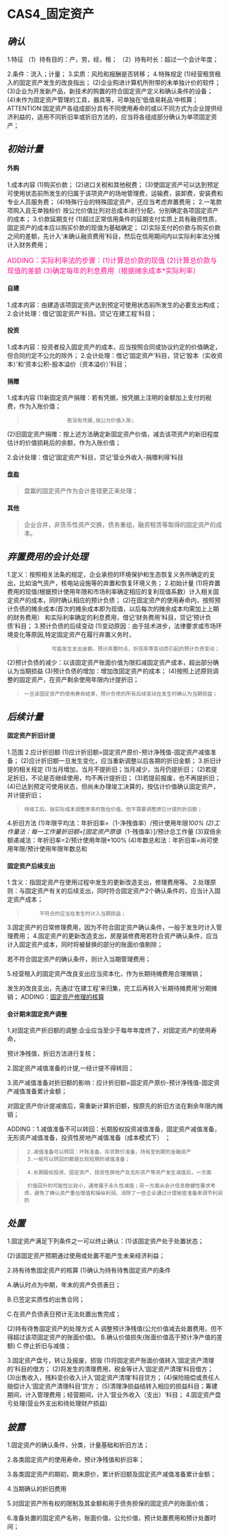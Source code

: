 # CAS4_固定资产
## *确认*
1.特征
  （1）持有目的：产，劳，经，租；
  （2）持有时长：超过一个会计年度；

2.条件：流入；计量；
3.实质：风险和报酬是否转移；
4.特殊规定
   (1)经营租赁租入的固定资产发生的改良指出；
   (2)企业购进计算机所附带的未单独计价的软件；
   (3)企业为开发新产品，新技术的购置的符合固定资产定义和确认条件的设备；
   (4)未作为固定资产管理的工具，器具等，可单独在‘低值易耗品’中核算；
ATTENTION:固定资产各组成部分具有不同使用寿命的或以不同方式为企业提供经济利益的，适用不同折旧率或折旧方法的，应当将各组成部分确认为单项固定资产；
## *初始计量*
#### 外购
1.成本内容
   (1)购买价款；
   (2)进口关税和其他税费；
   (3)使固定资产可以达到预定可使用状态前所发生的归属于该项资产的场地管理费，运输费，装卸费，安装费和专业人员服务费；
   (4)特殊行业的特殊固定资产，还应当考虑弃置费用；
2.一笔款项购入且无单独标价
  按公允价值比列对总成本进行分配，分别确定各项固定资产的成本；
3.价款延期支付
  (1)超过正常信用条件的延期支付实质上具有融资性质，固定资产的成本应以购买价款的现值为基础确定；
  (2)实际支付的价款与购买价款之间的差额，先计入‘未确认融资费用’科目，然后在信用期间内以实际利率法分摊计入财务费用；

<font color=#FF1493 size=3>ADDING：实际利率法的步骤：(1)计算总价款的现值
                        (2)计算总价款与现值的差额
                        (3)确定每年的利息费用（根据摊余成本*实际利率）</font>
#### 自建
1.成本内容：由建造该项固定资产达到预定可使用状态前所发生的必要支出构成；
2.会计处理：借记‘固定资产’科目。贷记‘在建工程’科目；
#### 投资
1.成本内容：投资者投入固定资产的成本，应当按照合同或协议约定的价值确定，但合同约定不公允的除外；
2.会计处理：借记‘固定资产’科目，贷记‘股本（实收资本）’和‘资本公积-股本溢价（资本溢价）’科目；
#### 捐赠
1.成本内容
  (1)新固定资产捐赠：若有凭据，按凭据上注明的金额加上支付的税费，作为入账价值；

>                   若没有凭据,按公允价值入账;
  (2)旧固定资产捐赠：按上述方法确定新固定资产价值，减去该项资产的新旧程度估计的价值损耗后的余额，作为入账价值；

2.会计处理：借记‘固定资产’科目，贷记‘营业外收入-捐赠利得’科目
#### 盘盈
>    盘赢的固定资产作为会计差错更正来处理；
#### 其他
>    企业合并，非货币性资产交换，债务重组，融资租赁等取得的固定资产的成本。
## *弃置费用的会计处理*
1.定义：按照相关法条的规定，企业承担的环境保护和生态恢复义务所确定的支出，比如油气资产，核电站设施等的弃置和恢复环境义务；
2.初始计量
   (1)将弃置费用的现值(根据预计使用年限和市场利率确定相应的复利现值系数）计入相关固定资产的成本，同时确认相应的预计负债；
   (2)在固定资产的使用寿命内，按照预计负债的摊余成本(首次的摊余成本即为现值，以后每次的摊余成本均需加上上期的财务费用）
   和实际利率确定的利息费用，借记‘财务费用’科目，贷记‘预计负债’科目；
3.预计负债的后续变动
   (1)变动原因：由于技术进步，法律要求或市场环境变化等原因,特定固定资产在履行弃置义务时，

>              可能发生支出金额，预计弃置时点，折现率等变动而引起的预计负债变动；
   (2)预计负债的减少：以该固定资产账面价值为限扣减固定资产成本，超出部分确认为当期损益
   (3)预计负债的增加：增加改固定资产的成本；
   (4)按照上述原则调整的固定资产，在资产剩余使用年限内计提折旧；

>     一旦该固定资产的使用寿命结束，预计负债的所有后续变动在发生时确认为当期损益；
## *后续计量*
#### 固定资产折旧计提
1.范围
2.应计折旧额
   (1)应计折旧额=固定资产原价-预计净残值-固定资产减值准备；
   (2)应计折旧额一旦发生变化，应当重新调整以后各期的折旧金额；
3.折旧计提的相关规定
   (1)当月增加，当月不提折旧；当月减少，当月仍提折旧；
   (2)若提足折旧，不论是否继续使用，均不再计提折旧；
   (3)若提前报废，也不再提折旧；
   (4)已达到预定可使用状态，但尚未办理竣工决算的，按估计价值确认固定资产，并计提折旧；
   
>     待竣工后，按实际成本调整原来的暂估价值，但不需要调整原已计提的折旧额；
4.折旧方法
   (1)年限平均法：年折旧率=（1-净残值率）/预计使用年限*100%
   (2)工作量法：每一工作量折旧额=[固定资产原值*（1-残值率）]/预计总工作量
   (3)双倍余额递减法：年折旧率=2/预计使用年限*100%
   (4)年数总和法：年折旧率=尚可使用年限/预计使用年限年数总和

#### 固定资产后续支出
1.含义：指固定资产在使用过程中发生的更新改造支出，修理费用等。
2.处理原则：与固定资产有关的后续支出，同时符合固定资产2个确认条件的，应当计入固定资产成本；

>          不符合的应当在发生时计入当期损益；
3.固定资产的日常修理费用，因为不符合固定资产确认条件，一般于发生时计入管理费用；
4.固定资产的更新改造支出，房屋装修费用若符合资产确认条件，应当计入固定资产成本，同时将被替换的部分的账面价值剔除；

若不符合固定资产的确认条件，则计入当期管理费用；

5.经营租入的固定资产改良支出应当资本化，作为长期待摊费用合理摊销；

发生的改良支出，先通过‘在建工程’来归集，完工后再转入‘长期待摊费用’分期摊销；
ADDING：[固定资产修理的核算](http://wiki.mbalib.com/wiki/%E5%9B%BA%E5%AE%9A%E8%B5%84%E4%BA%A7%E4%BF%AE%E7%90%86)
#### 会计期末固定资产调整
1.对固定资产折旧额的调整:企业应当至少于每年年度终了，对固定资产的使用寿命，

预计净残值，折旧方法进行复核；

2.固定资产减值准备的计提,一经计提不得转回；

3.资产减值准备对折旧额的影响：应计折旧额=固定资产原价-预计净残值-固定资产减值准备累计金额；

对固定资产你计提减值后，需重新计算折旧额，按原先的折旧方法在剩余年限内摊销；

ADDING：1.减值准备不可以转回：长期股权投资减值准备，固定资产减值准备，无形资产减值准备，投资性房地产减值准备（成本模式下） ；

>      2.减值准备可以转回：坏账准备，存货跌价准备，持有至到期的金融资产
>      3.一般可以转回的都是比较短期的减值准备；

>      4.长期股权投资、固定资产、投资性房地产及无形资产等资产发生减值后，一方面

>      价值回升的可能性比较小，通常属于永久性减值；另一方面从会计信息稳健性要求考虑，避免了确认资产重估增值和操纵利润，消除了一些企业通过计提秘密准备来调节利润的

## *处置*
1.固定资产满足下列条件之一可以终止确认：(1)该固定资产处于处置状态；

(2)该固定资产预期通过使用或处置不能产生未来经济利益；

2.持有待售固定资产的核算
  (1)确认为持有待售固定资产的条件

  A.确认时点为中期，年末的资产负债表日；

  B.已签定实质性的出售合同；

  C.在资产负债表日预计无法处置出售完成；

  (2)持有待售固定资产的处理方式
  A.调整预计净残值(公允价值减去处置费用，但不得超过该项固定资产的账面价值)。
  B.确认价值损失(账面价值高于预计净产值的差额)
  C.停止折旧与减值；

3.固定资产盘亏，转让及报废，损毁
   (1)将固定资产账面价值转入‘固定资产清理的’科目的借方；
   (2)将发生的清理费用，税金等计入‘固定资产清理’科目借方；
   (3)出售收入，残料变价收入计入‘固定资产清理’科目贷方；
   (4)保险赔偿或责任人赔偿计入‘固定资产清理科目’贷方；
   (5)清理净损益结转入相应的损益科目；筹建期间，计入管理费用；经营期间，计入‘营业外收入（支出）‘科目；
4.固定资产盘亏处理(营业外支出和待处理财产损益)
## *披露*
1.固定资产的确认条件，分类，计量基础和折旧方法；

2.各类固定资产的使用寿命，预计净残值和折旧率；

3.各类固定资产的期初，期末原价，累计折旧额及固定资产减值准备累计金额；

4.当期确认的折旧费用

5.对固定资产所有权的限制及其金额和用于债务担保的固定资产的账面价值；

6.准备处置的固定资产名称，账面价值，公允价值，预计处置费用和预计处置时间；